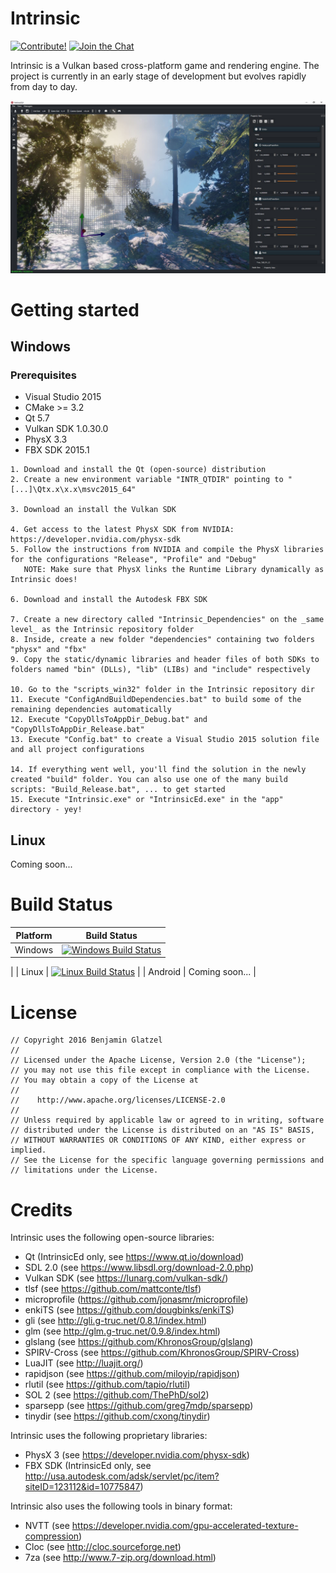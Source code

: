 # Intrinsic

[![Contribute!](https://img.shields.io/badge/contributions-welcome-brightgreen.svg?style=flat)](https://github.com/begla/Intrinsic/issues) [![Join the Chat](https://badges.gitter.im/Join%20Chat.svg)](https://gitter.im/Intrinsic-Engine/Lobby?utm_source=badge&utm_medium=badge&utm_campaign=pr-badge&utm_content=badge)

Intrinsic is a Vulkan based cross-platform game and rendering engine. The project is currently in an early stage of development but evolves rapidly from day to day.

![Intrinsic](media/screenshot3.jpg)

# Getting started

## Windows

### Prerequisites

* Visual Studio 2015
* CMake >= 3.2
* Qt 5.7
* Vulkan SDK 1.0.30.0
* PhysX 3.3
* FBX SDK 2015.1

```
1. Download and install the Qt (open-source) distribution
2. Create a new environment variable "INTR_QTDIR" pointing to "[...]\Qtx.x\x.x\msvc2015_64"

3. Download an install the Vulkan SDK

4. Get access to the latest PhysX SDK from NVIDIA: https://developer.nvidia.com/physx-sdk
5. Follow the instructions from NVIDIA and compile the PhysX libraries for the configurations "Release", "Profile" and "Debug"
   NOTE: Make sure that PhysX links the Runtime Library dynamically as Intrinsic does!
   
6. Download and install the Autodesk FBX SDK

7. Create a new directory called "Intrinsic_Dependencies" on the _same level_ as the Intrinsic repository folder
8. Inside, create a new folder "dependencies" containing two folders "physx" and "fbx"
9. Copy the static/dynamic libraries and header files of both SDKs to folders named "bin" (DLLs), "lib" (LIBs) and "include" respectively

10. Go to the "scripts_win32" folder in the Intrinsic repository dir
11. Execute "ConfigAndBuildDependencies.bat" to build some of the remaining dependencies automatically
12. Execute "CopyDllsToAppDir_Debug.bat" and "CopyDllsToAppDir_Release.bat"
13. Execute "Config.bat" to create a Visual Studio 2015 solution file and all project configurations

14. If everything went well, you'll find the solution in the newly created "build" folder. You can also use one of the many build scripts: "Build_Release.bat", ... to get started
15. Execute "Intrinsic.exe" or "IntrinsicEd.exe" in the "app" directory - yey!
```

## Linux

Coming soon...

# Build Status

| Platform | Build Status |
|:--------:|:------------:|
| Windows  | [![Windows Build Status](https://ci.appveyor.com/api/projects/status/eevcf6gfm77309ud?svg=true)](https://ci.appveyor.com/project/begla/intrinsic)
 |
| Linux    |  [![Linux Build Status](https://travis-ci.org/begla/Intrinsic.svg?branch=master)](https://travis-ci.org/begla/Intrinsic) |
| Android  | Coming soon... |

# License

```
// Copyright 2016 Benjamin Glatzel
//
// Licensed under the Apache License, Version 2.0 (the "License");
// you may not use this file except in compliance with the License.
// You may obtain a copy of the License at
//
//    http://www.apache.org/licenses/LICENSE-2.0
//
// Unless required by applicable law or agreed to in writing, software
// distributed under the License is distributed on an "AS IS" BASIS,
// WITHOUT WARRANTIES OR CONDITIONS OF ANY KIND, either express or implied.
// See the License for the specific language governing permissions and
// limitations under the License.
```

# Credits

Intrinsic uses the following open-source libraries:

* Qt (IntrinsicEd only, see https://www.qt.io/download)
* SDL 2.0 (see https://www.libsdl.org/download-2.0.php)
* Vulkan SDK (see https://lunarg.com/vulkan-sdk/)
* tlsf (see https://github.com/mattconte/tlsf)
* microprofile (https://github.com/jonasmr/microprofile)
* enkiTS (see https://github.com/dougbinks/enkiTS)
* gli (see http://gli.g-truc.net/0.8.1/index.html)
* glm (see http://glm.g-truc.net/0.9.8/index.html)
* glslang (see https://github.com/KhronosGroup/glslang)
* SPIRV-Cross (see https://github.com/KhronosGroup/SPIRV-Cross)
* LuaJIT (see http://luajit.org/)
* rapidjson (see https://github.com/miloyip/rapidjson)
* rlutil (see https://github.com/tapio/rlutil)
* SOL 2 (see https://github.com/ThePhD/sol2)
* sparsepp (see https://github.com/greg7mdp/sparsepp)
* tinydir (see https://github.com/cxong/tinydir)

Intrinsic uses the following proprietary libraries:

* PhysX 3 (see https://developer.nvidia.com/physx-sdk)
* FBX SDK (IntrinsicEd only, see http://usa.autodesk.com/adsk/servlet/pc/item?siteID=123112&id=10775847)

Intrinsic also uses the following tools in binary format:

* NVTT (see https://developer.nvidia.com/gpu-accelerated-texture-compression)
* Cloc (see http://cloc.sourceforge.net)
* 7za (see http://www.7-zip.org/download.html)
